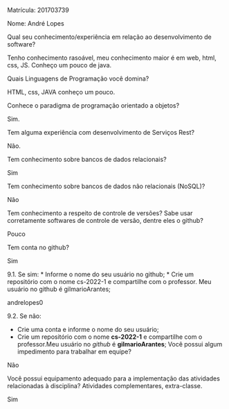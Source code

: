 Matrícula: 201703739

Nome: André Lopes

Qual seu conhecimento/experiência em relação ao desenvolvimento de software?

Tenho conhecimento rasoável, meu conhecimento maior é em web, html, css, JS. Conheço um pouco de java.

Quais Linguagens de Programação você domina?

HTML, css, JAVA conheço um pouco.

Conhece o paradigma de programação orientado a objetos?

Sim.

Tem alguma experiência com desenvolvimento de Serviços Rest?

Não.

Tem conhecimento sobre bancos de dados relacionais?

Sim

Tem conhecimento sobre bancos de dados não relacionais (NoSQL)?

Não

Tem conhecimento a respeito de controle de versões? Sabe usar corretamente softwares de controle de versão, dentre eles o github?

Pouco

Tem conta no github?

Sim

9.1. Se sim: * Informe o nome do seu usuário no github; * Crie um repositório com o nome cs-2022-1 e compartilhe com o professor. Meu usuário no github é gilmarioArantes;

andrelopes0

  9.2.  Se não:
  *  Crie uma conta e informe o nome do seu usuário;
  *  Crie um repositório com o nome **cs-2022-1** e compartilhe com o professor.Meu usuário no _github_ é **gilmarioArantes**;
Você possui algum impedimento para trabalhar em equipe?

Não

Você possui equipamento adequado para a implementação das atividades relacionadas à disciplina? Atividades complementares, extra-classe.

Sim
